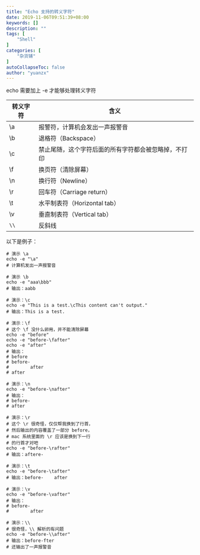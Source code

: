 ```yaml
---
title: "Echo 支持的转义字符"
date: 2019-11-06T09:51:39+08:00
keywords: []
description: ""
tags: [
    "Shell"
]
categories: [
    "杂货铺"
]
autoCollapseToc: false
author: "yuanzx"
---
```


echo 需要加上 -e 才能够处理转义字符

| 转义字符 | 含义                                                 |
| -------- | ---------------------------------------------------- |
| \a       | 报警符，计算机会发出一声报警音                       |
| \b       | 退格符（Backspace）                                  |
| \c       | 禁止尾随，这个字符后面的所有字符都会被忽略掉，不打印 |
| \f       | 换页符（清除屏幕）                                   |
| \n       | 换行符（Newline）                                    |
| \r       | 回车符（Carriage return）                            |
| \t       | 水平制表符（Horizontal tab）                         |
| \v       | 垂直制表符（Vertical tab）                           |
| `\\`     | 反斜线                                               |

以下是例子：

```shell
# 演示 \a
echo -e "\a"
# 计算机发出一声报警音

# 演示 \b
echo -e "aaa\bbb"
# 输出：aabb

# 演示：\c
echo -e "This is a test.\cThis content can't output."
# 输出：This is a test.

# 演示：\f
# 这个 \f 没什么卵用，并不能清除屏幕
echo -e "before"
echo -e "before-\fafter"
echo -e "after"
# 输出：
# before
# before-
#        after
# after

# 演示：\n
echo -e "before-\nafter"
# 输出：
# before-
# after

# 演示：\r
# 这个 \r 很奇怪，仅仅帮我换到了行首，
# 然后输出的内容覆盖了一部分 before，
# mac 系统里面的 \r 应该是换到下一行
# 的行首才对吧
echo -e "before-\rafter"
# 输出：aftere-

# 演示：\t
echo -e "before-\tafter"
# 输出：before-	after

# 演示：\v
echo -e "before-\vafter"
# 输出：
# before-
#        after

# 演示：\\
# 很奇怪，\\ 解析的有问题
echo -e "before-\\after"
# 输出：before-fter
# 还输出了一声报警音
```